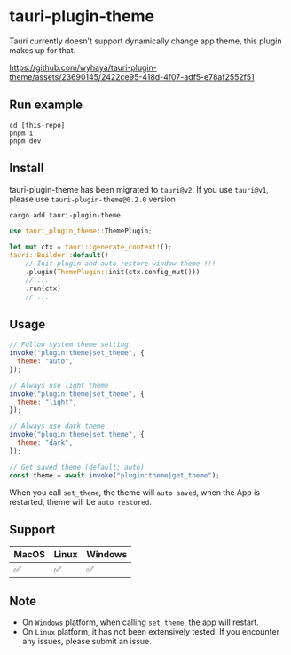 # tauri-plugin-theme

Tauri currently doesn't support dynamically change app theme, this plugin makes up for that.

https://github.com/wyhaya/tauri-plugin-theme/assets/23690145/2422ce95-418d-4f07-adf5-e78af2552f51

## Run example

```
cd [this-repo]
pnpm i
pnpm dev
```

## Install

tauri-plugin-theme has been migrated to `tauri@v2`. If you use `tauri@v1`, please use `tauri-plugin-theme@0.2.0` version

```bash
cargo add tauri-plugin-theme
```

```rust
use tauri_plugin_theme::ThemePlugin;

let mut ctx = tauri::generate_context!();
tauri::Builder::default()
    // Init plugin and auto restore window theme !!!
    .plugin(ThemePlugin::init(ctx.config_mut()))
    // ...
    .run(ctx)
    // ...
```

## Usage

```javascript
// Follow system theme setting
invoke("plugin:theme|set_theme", {
  theme: "auto",
});

// Always use light theme
invoke("plugin:theme|set_theme", {
  theme: "light",
});

// Always use dark theme
invoke("plugin:theme|set_theme", {
  theme: "dark",
});

// Get saved theme (default: auto)
const theme = await invoke("plugin:theme|get_theme");
```

When you call `set_theme`, the theme will `auto saved`, when the App is restarted, theme will be `auto restored`.

## Support

| MacOS | Linux | Windows |
| ----- | ----- | ------- |
| ✅    | ✅    | ✅      |

## Note

- On `Windows` platform, when calling `set_theme`, the app will restart.
- On `Linux` platform, it has not been extensively tested. If you encounter any issues, please submit an issue.

